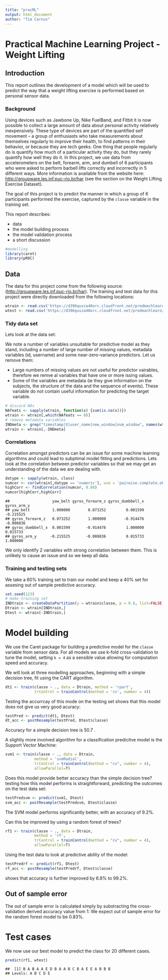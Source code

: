 ```yaml
---
title: "pracML"
output: html_document
author: "Tim Carnus"
---
```



Practical Machine Learning Project - Weight Lifting
========================================================

## Introduction

This report outlines the development of a model which will be used to predict the way that a weight lifting exercise is performed based on personal sensor data.


### Background
Using devices such as Jawbone Up, Nike FuelBand, and Fitbit it is now possible to collect a large amount of data about personal activity relatively inexpensively. These type of devices are part of the quantified self movement – a group of enthusiasts who take measurements about themselves regularly to improve their health, to find patterns in their behavior, or because they are tech geeks. One thing that people regularly do is quantify how much of a particular activity they do, but they rarely quantify how well they do it. In this project, we use data from accelerometers on the belt, forearm, arm, and dumbell of 6 participants who were asked to perform barbell lifts correctly and incorrectly in 5 different ways. More information is available from the website here: http://groupware.les.inf.puc-rio.br/har (see the section on the Weight Lifting Exercise Dataset).

The goal of this project is to predict the manner in which a group of 6 participants performed the exercise, captured by the `classe` variable in the training set. 

This report describes:
 - data
 - the model building process
 - the model validation process 
 - a short discussion


```r
#modelling
library(caret)
library(pROC)
```

## Data 
The data for this project come from the following source: (http://groupware.les.inf.puc-rio.br/har). 
The training and test data for this project were directly downloaded from the following locations:


```r
wtrain <- read.csv('https://d396qusza40orc.cloudfront.net/predmachlearn/pml-training.csv', header = TRUE, na.strings=c("NA", ""))
wtest <- read.csv('https://d396qusza40orc.cloudfront.net/predmachlearn/pml-testing.csv', header = TRUE, na.strings=c("NA", ""))
```

### Tidy data set
Lets look at the data set:



We note a number of variables unsuitable for predictive model as they stand, including a number of large number of missing values, metadata variables (id, username) and some near-zero-variance predictors. Let us remove them: 

- Large numbers of missing values are not useful for predictor vairables, therefore we remve al variables that have one or more issing values.
- Some of the variables are metadata (ie they give information on the subjects, the structure of the data and the sequence of events). These variable do not contain useful information for predicting the target variable.



```r
# discard NAs
NAfeats <- sapply(wtrain, function(x) {sum(is.na(x))}) 
wtrain <- wtrain[,which(NAfeats == 0)]
# remove metadata variables
INDmeta <- grep("timestamp|X|user_name|new_window|num_window", names(wtrain))
wtrain <- wtrain[,-INDmeta]
```

### Correlations
Correlation amongst predictors can be an issue for some machine learning algorithms and could lead to subptimal model fitting and predictions. Lets look at the correlation between predictor variables so that we may get an understanding of the data we are dealing with.


```r
datype <- sapply(wtrain, class)
numcor <- cor(wtrain[,datype == 'numeric'], use = 'pairwise.complete.obs')
highCorr <- findCorrelation(numcor, 0.80)
numcor[highCorr,highCorr]
```

```
##                   yaw_belt gyros_forearm_z gyros_dumbbell_x gyros_arm_y
## yaw_belt          1.000000        0.073252         0.001599   -0.215525
## gyros_forearm_z   0.073252        1.000000        -0.914476   -0.008836
## gyros_dumbbell_x  0.001599       -0.914476         1.000000    0.015733
## gyros_arm_y      -0.215525       -0.008836         0.015733    1.000000
```

We only identify 2 variables with strong correlation between them. This is unlikely to cause an issue and so we keep all data.


### Training and testing sets

We take a 60% training set to train our model and keep a 40% set for assesing out of sample predictive accuracy.


```r
set.seed(123)
# make training set
INDtrain <- createDataPartition(y = wtrain$classe, p = 0.6, list=FALSE)
Dtrain <- wtrain[INDtrain,]
Dtest <- wtrain[-INDtrain,]
```


# Model building

We use the Caret package for building a predictive model for the `classe` variable from sensor data. For all models we use k-fold cross-validation to tune the model, setting `k = 4` as a sensible value allowing for computation speed and accuracy.

We will look at three modelling approaches, beginning with a simple decision tree, fit using the CART algorithm.


```r
dt1 <- train(classe ~ ., data = Dtrain, method = 'rpart',
             trControl = trainControl(method = 'cv', number = 4))
```

Testing the accurrcay of this mode on the testing set shows that this model does not give us very good acuracy:


```r
testPred <- predict(dt1, Dtest)
dt_acc <- postResample(testPred, Dtest$classe)
```

Accuracy for a simple decision tree is 50.7 .

A slightly more involved algorithm for a classification predicitve model is the Support Vector Machine:


```r
svm1 <- train(classe ~ ., data = Dtrain, 
             method = 'svmRadial',
             trControl = trainControl(method = "cv", number = 4),
             allowParallel=T)
```

Does this model provide better accuracy than the simple decision tree? testing how this model performs is straightforward, predicting the outcomes on the test data set:


```r
testPredsvm <- predict(svm1, Dtest)
svm_acc <- postResample(testPredsvm, Dtest$classe)
```

The SVM model performs significantly better, with an accuracy of 9.2%.

Can this be improved by using a random forest of trees?


```r
rf1 <- train(classe ~ ., data = Dtrain, 
             method = 'rf',
             trControl = trainControl(method = "cv", number = 4),
             allowParallel=T)
```

Using the test data to look at predictive ability of the model:

```r
testPredrf <- predict(rf1, Dtest)
rf_acc <- postResample(testPredrf, Dtest$classe)
```

shows that accuracy is further improved by 6.8% to 99.2%.


## Out of sample error
The out of sample error is calculated simply by substracting the cross-validation derived accuracy value from 1:
We expect out of sample error for the random forest model to be 0.83%.

# Test cases
We now use our best model to predict the class for 20 different cases.

```r
predict(rf1, wtest)
```

```
##  [1] B A B A A E D B A A B C B A E E A B B B
## Levels: A B C D E
```

